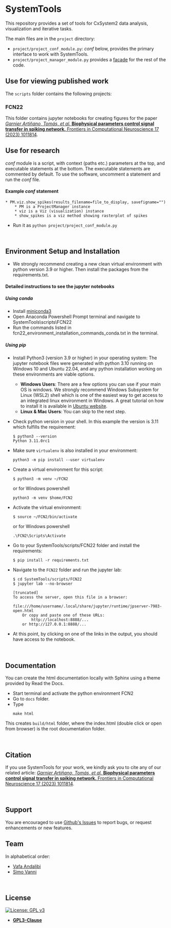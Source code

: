 # SystemTools

This repository provides a set of tools for CxSystem2 data analysis, visualization and iterative tasks. 

The main files are in the `project` directory:

* `project/project_conf_module.py`: *conf* below, provides the primary interface to work with SystemTools.
* `project/project_manager_module.py` provides a <a href="https://refactoring.guru/design-patterns/facade" target="_blank">facade</a> for the rest of the code. 

## Use for viewing published work

The `scripts` folder contains the following projects:

### FCN22

This folder contains jupyter notebooks for creating figures for the paper [*Garnier Artiñano, Tomás, et al.* **Biophysical parameters control signal transfer in spiking network.** Frontiers in Computational Neuroscience 17 (2023) 1011814](https://www.frontiersin.org/journals/computational-neuroscience/articles/10.3389/fncom.2023.1011814/full). 

## Use for research
*conf* module is a script, with context (paths etc.) parameters at the top, and executable statements at the bottom. The executable statements are commented by default. To use the software, uncomment a statement and run the *conf* file.

#### Example *conf* statement
    * PM.viz.show_spikes(results_filename=file_to_display, savefigname="")
        * PM is a ProjectManager instance
        * viz is a Viz (visualization) instance
        * show_spikes is a viz method showing rasterplot of spikes

*  Run it as `python project/project_conf_module.py`
<br>

## Environment Setup and Installation

* We strongly recommend creating a new clean virtual environment with python version 3.9 or higher. Then install the packages from the requirements.txt.

#### Detailed instructions to see the jupyter notebooks

##### Using conda
* Install  <a href="https://docs.conda.io/en/latest/miniconda.html" target="_blank">miniconda3</a>
* Open Anaconda Powershell Prompt terminal and navigate to SystemTools\scripts\FCN22
* Run the commands listed in fcn22_environment_installation_commands_conda.txt in the terminal.

##### Using pip
* Install Python3 (version 3.9 or higher) in your operating system:
  The jupyter notebook files were generated with python 3.10 running on Windows 10 and Ubuntu 22.04, and any python installation working on these environments are viable options.
  * **Windows Users**: There are a few options you can use if your main OS is windows. We strongly recommend Windows Subsystem for Linux (WSL2) shell which is one of the easiest way to get access to an integrated linux environment in Windows. A great tutorial on how to install it is available in [Ubuntu website](https://ubuntu.com/tutorials/install-ubuntu-on-wsl2-on-windows-11-with-gui-support#1-overview). 
  * **Linux & Mac Users**: You can skip to the next step.  

* Check python version in your shell. In this example the version is 3.11 which fulfills the requirement: 
    ```
    $ python3 --version
    Python 3.11.0rc1
    ```
* Make sure `virtualenv` is also installed in your environment: 
    ```
    python3 -m pip install --user virtualenv
    ```
* Create a virtual environment for this script:
    ```
    $ python3 -m venv ~/FCN2
    ```
    
    or for Windows powershell
    ```
    python3 -m venv $home/FCN2 
    ```
* Activate the virtual environment:
    ```
    $ source ~/FCN2/bin/activate
    ```
    
    or for Windows powershell
    ```
    .\FCN2\Scripts\Activate
    ```
* Go to your SystemTools/scripts/FCN22 folder and install the requirements:
    ```
    $ pip install -r requirements.txt
    ```
* Navigate to the `FCN22` folder and run the jupyter lab:
    ```
    $ cd SystemTools/scripts/FCN22
    $ jupyter lab --no-browser

    [truncated]
    To access the server, open this file in a browser:
            file:///home/username/.local/share/jupyter/runtime/jpserver-7983-open.html
        Or copy and paste one of these URLs:
            http://localhost:8888/...
        or http://127.0.0.1:8888/...
    ```
* At this point, by clicking on one of the links in the output, you should have access to the notebook.
<br>

## Documentation

You can create the html documentation locally with Sphinx using a theme provided by Read the Docs. 

* Start terminal and activate the python environment FCN2
* Go to `docs` folder.
* Type 
    ```
    make html
    ```
This creates `build/html` folder, where the index.html (double click or open from browser) is the root documentation folder. 

<!---
You can access the documentation of the SystemTools at 
[cxsystem2.readthedocs.io](https://cxsystem2.readthedocs.io).
-->
<br>

## Citation

If you use SystemTools for your work, we kindly ask you to cite any of our related article:
[*Garnier Artiñano, Tomás, et al.* **Biophysical parameters control signal transfer in spiking network.** Frontiers in Computational Neuroscience 17 (2023) 1011814](https://www.frontiersin.org/journals/computational-neuroscience/articles/10.3389/fncom.2023.1011814/full).
<!---
2023, Frontiers in Computational Neuroscience
-->

<br>

## Support

You are encouraged to use <a href="https://github.com/VisualNeuroscience-UH/SystemTools/issues" target="_blank">Github's Issues</a> to report bugs, or request enhancements or new features.
<br>

## Team

In alphabetical order:
- [Vafa Andalibi](https://www.andalibi.me)
- [Simo Vanni](https://scholar.google.fi/citations?user=nRiUf30AAAAJ&hl=en)
<br>

## License

[![License: GPL v3](https://img.shields.io/badge/License-GPLv3-blue.svg)](https://www.gnu.org/licenses/gpl-3.0)

- **[GPL3-Clause](https://www.gnu.org/licenses/gpl-3.0.en.html)**